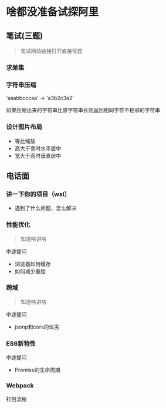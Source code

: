 # 啥都没准备试探阿里

## 笔试(三题)

> 笔试网站链接打开直接写题

### 求差集

### 字符串压缩

‘aaabbcccaa' -> 'a3b2c3a2'

如果压缩出来的字符串比原字符串长则返回相同字符不相邻的字符串

### 设计图片布局

- 等比缩放
- 高大于宽时水平居中
- 宽大于高时垂直居中

## 电话面

### 讲一下你的项目（wsl）

- 遇到了什么问题，怎么解决

### 性能优化

> 知道啥讲啥

中途提问

- 浏览器如何缓存
- 如何减少重绘

### 跨域

> 知道啥讲啥

中途提问

- jsonp和cors的优劣

### ES6新特性

中途提问

- Promise的生命周期

### Webpack

打包流程